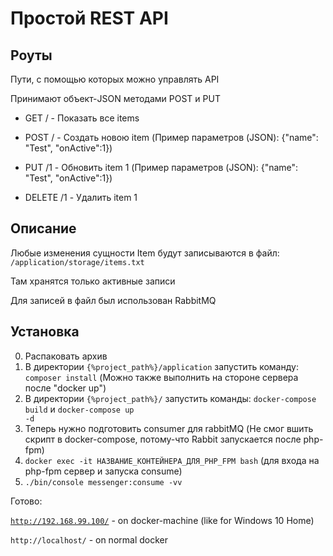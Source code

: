 # Простой REST API

## Роуты ##
Пути, с помощью которых можно управлять API

Принимают объект-JSON методами POST и PUT

- GET / - Показать все items

- POST / - Создать новою item (Пример параметров (JSON): {"name": "Test", "onActive":1})

- PUT /1 - Обновить item 1 (Пример параметров (JSON): {"name": "Test", "onActive":1})

- DELETE /1 - Удалить item 1

## Описание ##

Любые изменения сущности Item будут записываются в файл: <code>/application/storage/items.txt</code>

Там хранятся только активные записи

Для записей в файл был использован RabbitMQ


## Установка ##

0. Распаковать архив
1. В директории <code>{%project_path%}/application</code> запустить команду: <code>composer install</code> (Можно также выполнить на стороне сервера после "docker up")
2. В директории <code>{%project_path%}/</code> запустить команды: <code>docker-compose build</code> и <code>docker-compose up -d</code>
4. Теперь нужно подготовить consumer для rabbitMQ (Не смог вшить скрипт в docker-compose, потому-что Rabbit запускается после php-fpm)
5. <code>docker exec -it НАЗВАНИЕ_КОНТЕЙНЕРА_ДЛЯ_PHP_FPM bash</code> (для входа на php-fpm сервер и запуска consume)
6. <code>./bin/console messenger:consume -vv</code>

Готово: 

<code>http://192.168.99.100/</code> - on docker-machine (like for Windows 10 Home)

<code>http://localhost/</code> - on normal docker
